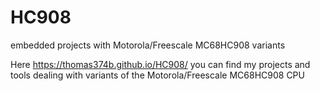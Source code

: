 # HC908
embedded projects with Motorola/Freescale MC68HC908 variants


Here https://thomas374b.github.io/HC908/ you can find my projects and tools dealing with variants of the Motorola/Freescale MC68HC908 CPU

